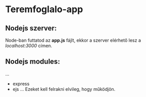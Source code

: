 # Teremfoglalo-app

## Nodejs szerver:
Node-ban futtatod az **app.js** fájlt, ekkor a szerver elérhető lesz a *localhost:3000* címen.

## Nodejs modules:
...
- express
- ejs
...
Ezeket kell felrakni elvileg, hogy működjön.
